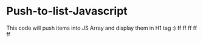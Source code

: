 # Push-to-list-Javascript
This code will push items into JS Array and display them in H1 tag :)
ff
ff
ff
ff
ff
